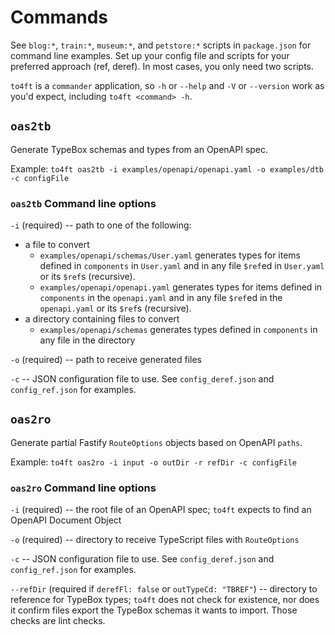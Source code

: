 # Commands

See `blog:*`, `train:*`, `museum:*`, and `petstore:*` scripts in `package.json` for command line examples. Set up your config file and scripts for your preferred approach (ref, deref). In most cases, you only need two scripts.

`to4ft` is a `commander` application, so `-h` or `--help` and `-V` or `--version` work as you'd expect, including `to4ft <command> -h`.

## `oas2tb`

Generate TypeBox schemas and types from an OpenAPI spec.

Example: `to4ft oas2tb -i examples/openapi/openapi.yaml -o examples/dtb -c configFile`

### `oas2tb` Command line options

`-i` (required) -- path to one of the following:

- a file to convert
  - `examples/openapi/schemas/User.yaml` generates types for items defined in `components` in `User.yaml` and in any file `$ref`ed in `User.yaml` or its `$ref`s (recursive).
  - `examples/openapi/openapi.yaml` generates types for items defined in `components` in the `openapi.yaml` and in any file `$ref`ed in the `openapi.yaml` or its `$ref`s (recursive).
- a directory containing files to convert
  - `examples/openapi/schemas` generates types defined in `components` in any file in the directory

`-o` (required) -- path to receive generated files

`-c` -- JSON configuration file to use. See `config_deref.json` and `config_ref.json` for examples.

## `oas2ro`

Generate partial Fastify `RouteOptions` objects based on OpenAPI `paths`.

Example: `to4ft oas2ro -i input -o outDir -r refDir -c configFile`

### `oas2ro` Command line options

`-i` (required) -- the root file of an OpenAPI spec; `to4ft` expects to find an OpenAPI Document Object

`-o` (required) -- directory to receive TypeScript files with `RouteOptions`

`-c` -- JSON configuration file to use. See `config_deref.json` and `config_ref.json` for examples.

`--refDir` (required if `derefFl: false` or `outTypeCd: "TBREF"`) -- directory to reference for TypeBox types; `to4ft` does not check for existence, nor does it confirm files export the TypeBox schemas it wants to import. Those checks are lint checks.
